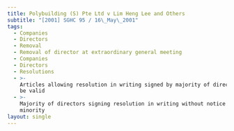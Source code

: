 ```yaml
---
title: Polybuilding (S) Pte Ltd v Lim Heng Lee and Others
subtitle: "[2001] SGHC 95 / 16\_May\_2001"
tags:
  - Companies
  - Directors
  - Removal
  - Removal of director at extraordinary general meeting
  - Companies
  - Directors
  - Resolutions
  - >-
    Articles allowing resolution in writing signed by majority of directors to
    be valid
  - >-
    Majority of directors signing resolution in writing without notice to
    minority
layout: single
---
```


